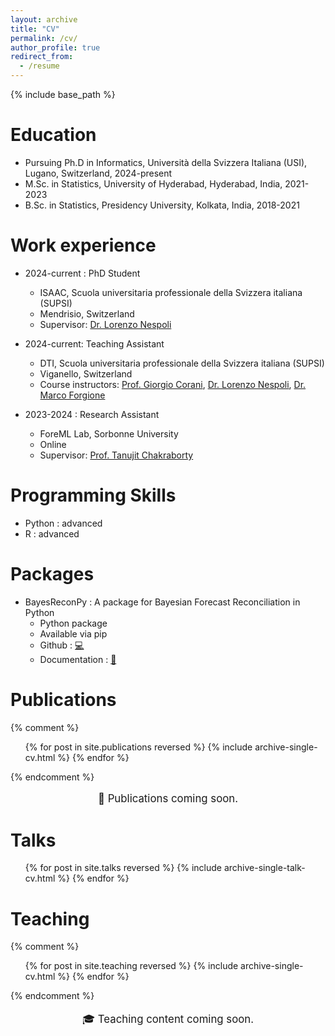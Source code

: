 ```yaml
---
layout: archive
title: "CV"
permalink: /cv/
author_profile: true
redirect_from:
  - /resume
---
```


{% include base_path %}

Education
======
* Pursuing Ph.D in Informatics, Università della Svizzera Italiana (USI), Lugano, Switzerland, 2024-present
* M.Sc. in Statistics, University of Hyderabad, Hyderabad, India, 2021-2023
* B.Sc. in Statistics, Presidency University, Kolkata, India, 2018-2021

Work experience
======
* 2024-current : PhD Student
  * ISAAC, Scuola universitaria professionale della Svizzera italiana (SUPSI)
  * Mendrisio, Switzerland
  * Supervisor: [Dr. Lorenzo Nespoli](https://www.supsi.ch/lorenzo-nespoli)

* 2024-current: Teaching Assistant
  * DTI, Scuola universitaria professionale della Svizzera italiana (SUPSI)
  * Viganello, Switzerland
  * Course instructors: [Prof. Giorgio Corani](https://www.supsi.ch/giorgio-corani), [Dr. Lorenzo Nespoli](https://www.supsi.ch/lorenzo-nespoli), [Dr. Marco Forgione](https://www.supsi.ch/marco-forgione)

* 2023-2024 : Research Assistant
  * ForeML Lab, Sorbonne University
  * Online
  * Supervisor: [Prof. Tanujit Chakraborty](https://www.ctanujit.org/)
  
Programming Skills
======

* Python : advanced
* R : advanced

Packages
======

* BayesReconPy : A package for Bayesian Forecast Reconciliation in Python
  * Python package
  * Available via pip
  * Github : [💻](https://github.com/supsi-dacd-isaac/BayesReconPy)
  * Documentation : [📖](https://bayesreconpy.readthedocs.io/en/latest/) 

Publications
======
{% comment %}
<ul>
  {% for post in site.publications reversed %}
    {% include archive-single-cv.html %}
  {% endfor %}
</ul>
{% endcomment %}

<p style="text-align: center; font-size: 1.2em;">📄 Publications coming soon.</p>

Talks
======
  <ul>{% for post in site.talks reversed %}
    {% include archive-single-talk-cv.html  %}
  {% endfor %}</ul>
  
Teaching
======
{% comment %}
<ul>
  {% for post in site.teaching reversed %}
    {% include archive-single-cv.html %}
  {% endfor %}
</ul>
{% endcomment %}

<p style="text-align: center; font-size: 1.2em;">🎓 Teaching content coming soon.</p>